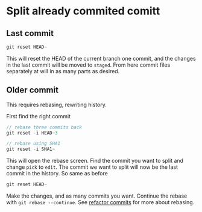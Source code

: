 # Split already commited comitt

## Last commit
```js
git reset HEAD~
```

This will reset the HEAD of the current branch one commit, and the changes in the last commit will be moved to `staged`. From here commit files separately at will in as many parts as desired.

## Older commit
This requires rebasing, rewriting history.

First find the right commit
```js
// rebase three commits back
git reset -i HEAD~3

// rebase using SHA1
git reset -i SHA1~
```

This will open the rebase screen. Find the commit you want to split and change `pick` to `edit`. The commit we want to split will now be the last commit in the history. So same as before

```js
git reset HEAD~
```

Make the changes, and as many commits you want. Continue the rebase with `git rebase --continue`. See [refactor commits](refactorCommits.md) for more about rebasing.
